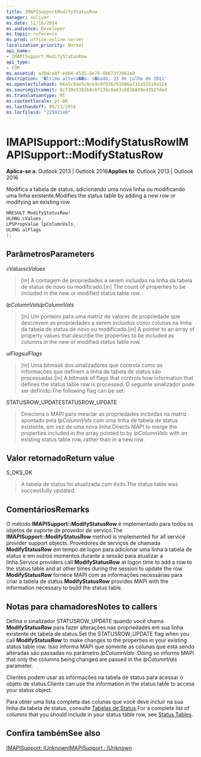 ```yaml
---
title: IMAPISupportModifyStatusRow
manager: soliver
ms.date: 11/16/2014
ms.audience: Developer
ms.topic: reference
ms.prod: office-online-server
localization_priority: Normal
api_name:
- IMAPISupport.ModifyStatusRow
api_type:
- COM
ms.assetid: a304ca8f-e404-4535-be76-0b673f2061a0
description: '�ltima altera��o: s�bado, 23 de julho de 2011'
ms.openlocfilehash: 06a5c9de5c0ce4c0f936791086a731a55510a124
ms.sourcegitcommit: 0cf39e5382b8c6f236c8a63c6036849ed3527ded
ms.translationtype: MT
ms.contentlocale: pt-BR
ms.lasthandoff: 08/23/2018
ms.locfileid: "22592140"
---
```

# <a name="imapisupportmodifystatusrow"></a><span data-ttu-id="d4b92-103">IMAPISupport::ModifyStatusRow</span><span class="sxs-lookup"><span data-stu-id="d4b92-103">IMAPISupport::ModifyStatusRow</span></span>

  
  
<span data-ttu-id="d4b92-104">**Aplica-se a**: Outlook 2013 | Outlook 2016</span><span class="sxs-lookup"><span data-stu-id="d4b92-104">**Applies to**: Outlook 2013 | Outlook 2016</span></span> 
  
<span data-ttu-id="d4b92-105">Modifica a tabela de status, adicionando uma nova linha ou modificando uma linha existente.</span><span class="sxs-lookup"><span data-stu-id="d4b92-105">Modifies the status table by adding a new row or modifying an existing row.</span></span>
  
```cpp
HRESULT ModifyStatusRow(
ULONG cValues,
LPSPropValue lpColumnVals,
ULONG ulFlags
);
```

## <a name="parameters"></a><span data-ttu-id="d4b92-106">Parâmetros</span><span class="sxs-lookup"><span data-stu-id="d4b92-106">Parameters</span></span>

 <span data-ttu-id="d4b92-107">_cValues_</span><span class="sxs-lookup"><span data-stu-id="d4b92-107">_cValues_</span></span>
  
> <span data-ttu-id="d4b92-108">[in] A contagem de propriedades a serem incluídas na linha da tabela de status de novo ou modificado.</span><span class="sxs-lookup"><span data-stu-id="d4b92-108">[in] The count of properties to be included in the new or modified status table row.</span></span> 
    
 <span data-ttu-id="d4b92-109">_lpColumnVals_</span><span class="sxs-lookup"><span data-stu-id="d4b92-109">_lpColumnVals_</span></span>
  
> <span data-ttu-id="d4b92-110">[in] Um ponteiro para uma matriz de valores de propriedade que descrevem as propriedades a serem incluídos como colunas na linha da tabela de status de novo ou modificado.</span><span class="sxs-lookup"><span data-stu-id="d4b92-110">[in] A pointer to an array of property values that describe the properties to be included as columns in the new or modified status table row.</span></span>
    
 <span data-ttu-id="d4b92-111">_ulFlags_</span><span class="sxs-lookup"><span data-stu-id="d4b92-111">_ulFlags_</span></span>
  
> <span data-ttu-id="d4b92-112">[in] Uma bitmask dos sinalizadores que controla como as informações que definem a linha da tabela de status são processadas.</span><span class="sxs-lookup"><span data-stu-id="d4b92-112">[in] A bitmask of flags that controls how information that defines the status table row is processed.</span></span> <span data-ttu-id="d4b92-113">O seguinte sinalizador pode ser definido:</span><span class="sxs-lookup"><span data-stu-id="d4b92-113">The following flag can be set:</span></span>
    
<span data-ttu-id="d4b92-114">STATUSROW_UPDATE</span><span class="sxs-lookup"><span data-stu-id="d4b92-114">STATUSROW_UPDATE</span></span> 
  
> <span data-ttu-id="d4b92-115">Direciona o MAPI para mesclar as propriedades incluídas na matriz apontado pela _lpColumnVals_ com uma linha de tabela de status existente, em vez de uma nova linha.</span><span class="sxs-lookup"><span data-stu-id="d4b92-115">Directs MAPI to merge the properties included in the array pointed to by  _lpColumnVals_ with an existing status table row, rather than in a new row.</span></span> 
    
## <a name="return-value"></a><span data-ttu-id="d4b92-116">Valor retornado</span><span class="sxs-lookup"><span data-stu-id="d4b92-116">Return value</span></span>

<span data-ttu-id="d4b92-117">S_OK</span><span class="sxs-lookup"><span data-stu-id="d4b92-117">S_OK</span></span> 
  
> <span data-ttu-id="d4b92-118">A tabela de status foi atualizada com êxito.</span><span class="sxs-lookup"><span data-stu-id="d4b92-118">The status table was successfully updated.</span></span>
    
## <a name="remarks"></a><span data-ttu-id="d4b92-119">Comentários</span><span class="sxs-lookup"><span data-stu-id="d4b92-119">Remarks</span></span>

<span data-ttu-id="d4b92-120">O método **IMAPISupport::ModifyStatusRow** é implementado para todos os objetos de suporte de provedor de serviço.</span><span class="sxs-lookup"><span data-stu-id="d4b92-120">The **IMAPISupport::ModifyStatusRow** method is implemented for all service provider support objects.</span></span> <span data-ttu-id="d4b92-121">Provedores de serviços de chamada **ModifyStatusRow** em tempo de logon para adicionar uma linha à tabela de status e em outros momentos durante a sessão para atualizar a linha.</span><span class="sxs-lookup"><span data-stu-id="d4b92-121">Service providers call **ModifyStatusRow** at logon time to add a row to the status table and at other times during the session to update the row.</span></span> <span data-ttu-id="d4b92-122">**ModifyStatusRow** fornece MAPI com as informações necessárias para criar a tabela de status.</span><span class="sxs-lookup"><span data-stu-id="d4b92-122">**ModifyStatusRow** provides MAPI with the information necessary to build the status table.</span></span> 
  
## <a name="notes-to-callers"></a><span data-ttu-id="d4b92-123">Notas para chamadores</span><span class="sxs-lookup"><span data-stu-id="d4b92-123">Notes to callers</span></span>

<span data-ttu-id="d4b92-124">Defina o sinalizador STATUSROW_UPDATE quando você chama **ModifyStatusRow** para fazer alterações nas propriedades em sua linha existente de tabela de status.</span><span class="sxs-lookup"><span data-stu-id="d4b92-124">Set the STATUSROW_UPDATE flag when you call **ModifyStatusRow** to make changes to the properties in your existing status table row.</span></span> <span data-ttu-id="d4b92-125">Isso informa MAPI que somente as colunas que está sendo alteradas são passadas no parâmetro _lpColumnVals_ .</span><span class="sxs-lookup"><span data-stu-id="d4b92-125">Doing so informs MAPI that only the columns being changed are passed in the  _lpColumnVals_ parameter.</span></span> 
  
<span data-ttu-id="d4b92-126">Clientes podem usar as informações na tabela de status para acessar o objeto de status.</span><span class="sxs-lookup"><span data-stu-id="d4b92-126">Clients can use the information in the status table to access your status object.</span></span> 
  
<span data-ttu-id="d4b92-127">Para obter uma lista completa das colunas que você deve incluir na sua linha da tabela de status, consulte [Tabelas de Status](status-tables.md).</span><span class="sxs-lookup"><span data-stu-id="d4b92-127">For a complete list of columns that you should include in your status table row, see [Status Tables](status-tables.md).</span></span>
  
## <a name="see-also"></a><span data-ttu-id="d4b92-128">Confira também</span><span class="sxs-lookup"><span data-stu-id="d4b92-128">See also</span></span>



[<span data-ttu-id="d4b92-129">IMAPISupport: IUnknown</span><span class="sxs-lookup"><span data-stu-id="d4b92-129">IMAPISupport : IUnknown</span></span>](imapisupportiunknown.md)

